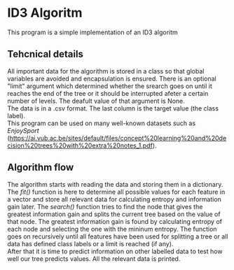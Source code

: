 # ID3 Algoritm
This program is a simple implementation of an ID3 algoritm

## Tehcnical details
All important data for the algorithm is stored in a class so that global variables are avoided and encapsulation is ensured. There is an optional "limit" argument which determined whether the srearch goes on until it reaches the end of the tree or it should be interrupted afeter a certain number of levels. The deafult value of that argument is None.  
The data is in a .csv format. The last column is the target value (the class label).  
This program can be used on many well-known datasets such as _EnjoySport_ (https://ai.vub.ac.be/sites/default/files/concept%20learning%20and%20decision%20trees%20with%20extra%20notes_1.pdf).

## Algorithm flow
The algorithm starts with reading the data and storing them in a dictionary. 
The *fit()* function is here to determine all possible values for each feature in a vector and store all relevant data for calculating entropy and information gain later. 
The *search()* function tries to find the node that gives the greatest information gain and splits the current tree based on the value of that node. The greatest information gain is found by calculating entropy of each node and selecting the one with the mininum entropy. The function goes on recursively until all features have been used for splitting a tree or all data has defined class labels or a limit is reached (if any).  
After that it is time to predict information on other labelled data to test how well our tree predicts values. All the relevant data is printed. 
